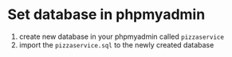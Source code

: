 # Set database in phpmyadmin
1. create new database in your phpmyadmin called `pizzaservice`
2. import the `pizzaservice.sql` to the newly created database
